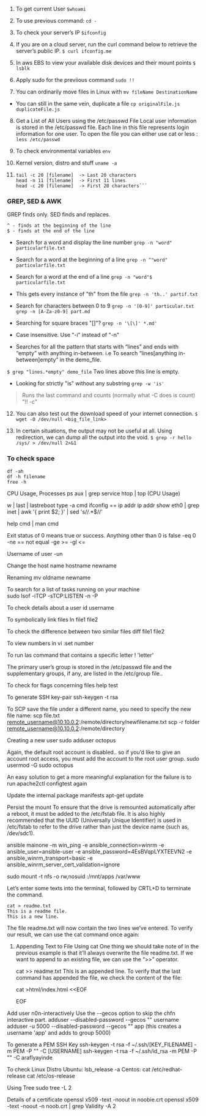 1. To get current User
	`$whoami`

2. To use previous command:
    `cd -`

3. To check your server’s IP
	`$ifconfig`
	
4. If you are on a cloud server, run the curl command below to retrieve the server’s public IP.
	`$ curl ifconfig.me`

5. In aws EBS to view your available disk devices and their mount points
	`$ lsblk`
	
6. Apply sudo for the previious command	
	`sudo !!`
	
7. You can ordinarily move files in Linux with
	`mv fileName DestinationName`

- You can still in the same vein, duplicate a file
	`cp originalFile.js duplicateFile.js`
	
8. Get a List of All Users using the /etc/passwd File
Local user information is stored in the /etc/passwd file. Each line in this file represents login information for one user. To open the file you can either use cat or less :
	`less /etc/passwd`

9. To check environmental variables
	`env`
 
10. Kernel version, distro and stuff
	`uname -a`

11. ```tail -n 11 [filename]  -> Last 11 lines  
    tail -c 20 [filename]  -> Last 20 characters
    head -n 11 [filename]  -> First 11 lines  
    head -c 20 [filename]  -> First 20 characters```
### GREP, SED & AWK
GREP finds only. SED finds and replaces.

```
^ - finds at the beginning of the line
$ - finds at the end of the line
```

- Search for a word and display the line number
    `grep -n "word" particularfile.txt`

- Search for a word at the beginning of a line
  `grep -n ^"word" particularfile.txt`

- Search for a word at the end of a line
  `grep -n "word"$ particularfile.txt`

- This gets every instance of "th" from the file
    `grep -n 'th..' partif.txt`

- Search for characters between 0 to 9
    `grep -n '[0-9]' particular.txt`
    `grep -n [A-Za-z0-9] part.md`

- Searching for square braces "[]"?
    `grep -n '\[\]' *.md'`

- Case insensitive. Use "-i" instead of "-n"

- Searches for all the pattern that starts with “lines” and ends with “empty” with anything in-between. i.e To search “lines[anything in-between]empty” in the demo_file.

`$ grep "lines.*empty" demo_file`
Two lines above this line is empty.

- Looking for strictly "is" without any substring
    `grep -w 'is'`


> Runs the last command and counts (normally what -C does is count)
"!! -c"

12. You can also test out the download speed of your internet connection.
	`$ wget -O /dev/null <big_file_link>`

13. In certain situations, the output may not be useful at all. Using redirection, we can dump all the output into the void.
	`$ grep -r hello /sys/ > /dev/null 2>&1`

### To check space
	df -ah
	df -h filename
	free -h
	
CPU Usage, Processes 
	ps aux | grep service
    htop | top (CPU Usage)
	
w | last | lastreboot
type -a cmd
ifconfig == ip addr
ip addr show eth0 | grep inet | awk '{ print $2; }' | sed 's/\/.*$//'


help cmd | man cmd

Exit status of 0 means true or success. Anything other than 0 is false
	-eq 0
	-ne == not equal
	-ge >=
	-gl <=
	
Username of user
	-un
	
Change the host name
	hostname newname
	
Renaming
	mv oldname newname
	
To search for a list of tasks running on your machine	
	sudo lsof -iTCP -sTCP:LISTEN -n -P
	
To check details about a user
	id username
	
To symbolically link files
	ln file1 file2
	
To check the difference between two similar files
	diff file1 file2
	
To view numbers in vi
	:set number

To run las command that contains a specific letter
 ! 'letter'
 
The primary user’s group is stored in the /etc/passwd file and the supplementary groups, if any, are listed in the /etc/group file..

To check for flags concerning files
	help test
	
To generate SSH key-pair
	ssh-keygen -t rsa
	
To SCP save the file under a different name, you need to specify the new file name:
	scp file.txt remote_username@10.10.0.2:/remote/directory/newfilename.txt
	scp -r folder remote_username@10.10.0.2:/remote/directory
	
Creating a new user
	sudo adduser octopus
	
Again, the default root account is disabled.. so if you’d like to give an account root access, you must add the account to the root user group.
	sudo usermod -G sudo octopus
	
An easy solution to get a more meaningful explanation for the failure is to run 
	apache2ctl configtest again
	
Update the internal package manifests
	apt-get update
	
Persist the mount
To ensure that the drive is remounted automatically after a reboot, it must be added to the /etc/fstab file. It is also highly recommended that the UUID (Universally Unique Identifier) is used in /etc/fstab to refer to the drive rather than just the device name (such as, /dev/sdc1). 

ansible mainone -m win_ping -e ansible_connection=winrm -e ansible_user=ansible-user -e ansible_password=4EsBVqpLYXTEEVN2 -e ansible_winrm_transport=basic -e ansible_winrm_server_cert_validation=ignore

sudo mount -t nfs -o rw,nosuid <NFS-Server-Private-IP-Address>:/mnt/apps /var/www

Let’s enter some texts into the terminal, followed by CRTL+D to terminate the command.

	cat > readme.txt
	This is a readme file.
	This is a new line.

The file readme.txt will now contain the two lines we’ve entered. To verify our result, we can use the cat command once again:

1. Appending Text to File Using cat
One thing we should take note of in the previous example is that it’ll always overwrite the file readme.txt. If we want to append to an existing file, we can use the “>>” operator.

	cat >> readme.txt
	This is an appended line.
	To verify that the last command has appended the file, we check the content of the file:
	
	cat >html/index.html <<EOF
	<!DOCTYPE html>
	<html>
	<head>
	<title>Success!</title>
	</body>
	</html>
	EOF
	
	
Add user n0n-interactively
Use the --gecos option to skip the chfn interactive part.
	adduser --disabled-password --gecos "" username
	adduser -u 5000 --disabled-password --gecos "" app  (this creates a username 'app' and adds to group 5000)


To generate a PEM SSH Key
	ssh-keygen -t rsa -f ~/.ssh/[KEY_FILENAME] -m PEM -P "" -C [USERNAME]
	ssh-keygen -t rsa -f ~/.ssh/id_rsa -m PEM -P "" -C araflyayinde	
	
To check Linux Distro
	Ubuntu: lsb_release -a 
	Centos: cat /etc/redhat-release
	cat /etc/os-release
	
Using Tree 
	sudo tree -L 2
	
Details of a certificate
	openssl x509 -text -noout in noobie.crt
	openssl x509 -text -noout -n noob.crt | grep Validity -A 2
